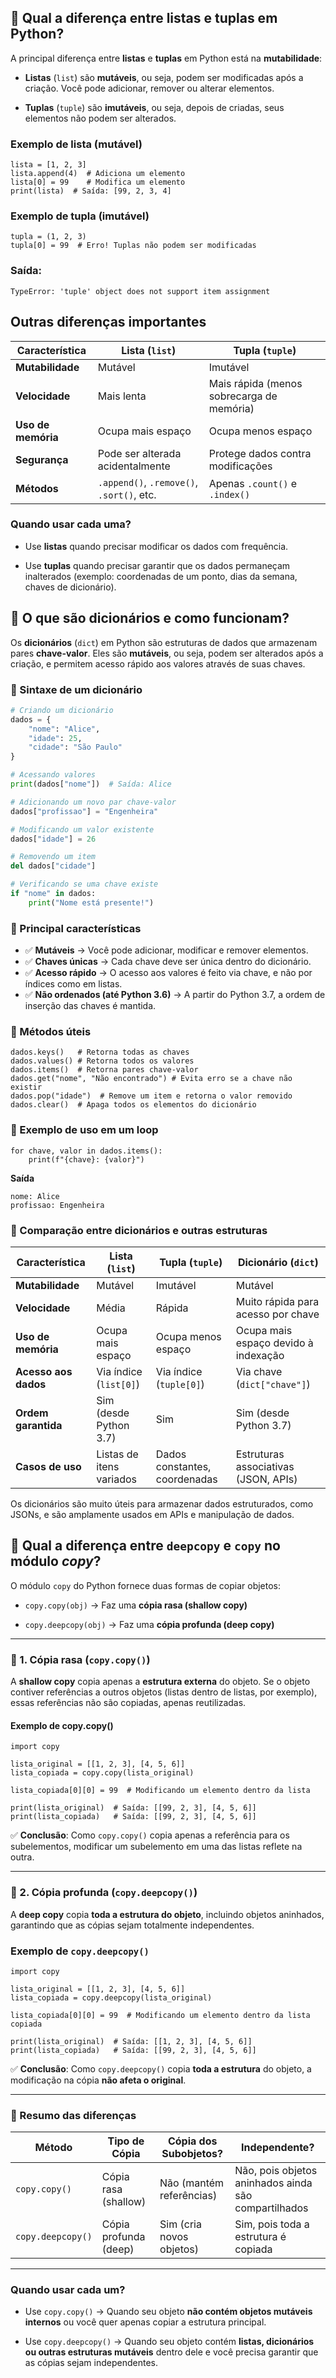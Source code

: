 ## 📌 Qual a diferença entre listas e tuplas em Python?

A principal diferença entre **listas** e **tuplas** em Python está na **mutabilidade**:

* **Listas** (`list`) são **mutáveis**, ou seja, podem ser modificadas após a criação. Você pode adicionar, remover ou alterar elementos.

* **Tuplas** (`tuple`) são **imutáveis**, ou seja, depois de criadas, seus elementos não podem ser alterados.

### Exemplo de lista (mutável)

```
lista = [1, 2, 3]
lista.append(4)  # Adiciona um elemento
lista[0] = 99    # Modifica um elemento
print(lista)  # Saída: [99, 2, 3, 4]
```

### Exemplo de tupla (imutável)

```
tupla = (1, 2, 3)
tupla[0] = 99  # Erro! Tuplas não podem ser modificadas
```

### Saída:

```
TypeError: 'tuple' object does not support item assignment
```

## Outras diferenças importantes<br>


|**Característica**	 |  **Lista** (`list`)	 |  **Tupla** (`tuple`)  |
|--------------------|-----------------------|-----------------------|
|**Mutabilidade**	 |  Mutável	 |  Imutável  |
|**Velocidade**  |  Mais lenta	 |  Mais rápida (menos sobrecarga de memória)  |
|**Uso de memória**  |  Ocupa mais espaço  |  Ocupa menos espaço  |
|**Segurança**  |  Pode ser alterada acidentalmente	 |  Protege dados contra modificações  |
|**Métodos**  |  `.append()`, `.remove()`, `.sort()`, etc.	|  Apenas `.count()` e `.index()` |

### Quando usar cada uma?
* Use **listas** quando precisar modificar os dados com frequência.

* Use **tuplas** quando precisar garantir que os dados permaneçam inalterados (exemplo: coordenadas de um ponto, dias da semana, chaves de dicionário).


## 📌 O que são dicionários e como funcionam?

Os **dicionários** (`dict`) em Python são estruturas de dados que armazenam pares **chave-valor**. Eles são **mutáveis**, ou seja, podem ser alterados após a criação, e permitem acesso rápido aos valores através de suas chaves.

### 🔹 Sintaxe de um dicionário  
```python
# Criando um dicionário
dados = {
    "nome": "Alice",
    "idade": 25,
    "cidade": "São Paulo"
}

# Acessando valores
print(dados["nome"])  # Saída: Alice

# Adicionando um novo par chave-valor
dados["profissao"] = "Engenheira"

# Modificando um valor existente
dados["idade"] = 26

# Removendo um item
del dados["cidade"]

# Verificando se uma chave existe
if "nome" in dados:
    print("Nome está presente!")
```

### 🔹 Principal características

- ✅ **Mutáveis** → Você pode adicionar, modificar e remover elementos.
- ✅ **Chaves únicas** → Cada chave deve ser única dentro do dicionário.
- ✅ **Acesso rápido** → O acesso aos valores é feito via chave, e não por índices como em listas.
- ✅ **Não ordenados (até Python 3.6)** → A partir do Python 3.7, a ordem de inserção das chaves é mantida.

### 🔹 Métodos úteis
```
dados.keys()   # Retorna todas as chaves
dados.values() # Retorna todos os valores
dados.items()  # Retorna pares chave-valor
dados.get("nome", "Não encontrado") # Evita erro se a chave não existir
dados.pop("idade")  # Remove um item e retorna o valor removido
dados.clear()  # Apaga todos os elementos do dicionário
```
### 🔹 Exemplo de uso em um loop
```
for chave, valor in dados.items():
    print(f"{chave}: {valor}")

```
 **Saída**

```
nome: Alice  
profissao: Engenheira  

```

### 🔹 Comparação entre dicionários e outras estruturas

| **Característica**	 |  Lista (`list`)	|  Tupla (`tuple`)  |	Dicionário (`dict`) |
|----------------------|----------------|-----------------|-------------------|
| **Mutabilidade**  |  Mutável  |	Imutável  |	 Mutável  |
| **Velocidade**	 |  Média	 | Rápida	| Muito rápida para acesso por chave |
| **Uso de memória**  | 	Ocupa mais espaço |	Ocupa menos espaço |	Ocupa mais espaço devido à indexação |
| **Acesso aos dados**	 |  Via índice (`list[0]`) |	Via índice (`tuple[0]`)	| Via chave (`dict["chave"]`) |
| **Ordem garantida**	 |  Sim (desde Python 3.7)	| Sim	 | Sim (desde Python 3.7) |
| **Casos de uso**	 |  Listas de itens variados	| Dados constantes, coordenadas |	Estruturas associativas (JSON, APIs) |

Os dicionários são muito úteis para armazenar dados estruturados, como JSONs, e são amplamente usados em APIs e manipulação de dados.

## 📌 Qual a diferença entre `deepcopy` e `copy` no módulo *copy*?
O módulo `copy` do Python fornece duas formas de copiar objetos:

* `copy.copy(obj)` → Faz uma **cópia rasa (shallow copy)**

* `copy.deepcopy(obj)` → Faz uma **cópia profunda (deep copy)**
-------------------------------------------------------------

### 🔹 1. Cópia rasa (`copy.copy()`)
A **shallow copy** copia apenas a **estrutura externa** do objeto. Se o objeto contiver referências a outros objetos (listas dentro de listas, por exemplo), essas referências não são copiadas, apenas reutilizadas.

#### Exemplo de copy.copy()

```
import copy

lista_original = [[1, 2, 3], [4, 5, 6]]
lista_copiada = copy.copy(lista_original)

lista_copiada[0][0] = 99  # Modificando um elemento dentro da lista

print(lista_original)  # Saída: [[99, 2, 3], [4, 5, 6]]
print(lista_copiada)   # Saída: [[99, 2, 3], [4, 5, 6]]
```
✅ **Conclusão**: Como `copy.copy()` copia apenas a referência para os subelementos, modificar um subelemento em uma das listas reflete na outra.

------------------------------------------------------------------------------------

### 🔹 2. Cópia profunda (`copy.deepcopy()`)
A **deep copy** copia **toda a estrutura do objeto**, incluindo objetos aninhados, garantindo que as cópias sejam totalmente independentes.

### Exemplo de `copy.deepcopy()`

```
import copy

lista_original = [[1, 2, 3], [4, 5, 6]]
lista_copiada = copy.deepcopy(lista_original)

lista_copiada[0][0] = 99  # Modificando um elemento dentro da lista copiada

print(lista_original)  # Saída: [[1, 2, 3], [4, 5, 6]]
print(lista_copiada)   # Saída: [[99, 2, 3], [4, 5, 6]]

```
✅ **Conclusão**: Como `copy.deepcopy()` copia **toda a estrutura** do objeto, a modificação na cópia **não afeta o original**.

--------------------------------------------------------------------------------

### 🔹 Resumo das diferenças

|Método	|Tipo de Cópia	|Cópia dos Subobjetos?	|Independente?|
|-------|---------------|-----------------------|-------------|
|`copy.copy()`	|Cópia rasa (shallow)	|Não (mantém referências)	|Não, pois objetos aninhados ainda são compartilhados|
|`copy.deepcopy()`	|Cópia profunda (deep)	|Sim (cria novos objetos)|	Sim, pois toda a estrutura é copiada|

-------------------------------------------------------------------------------------
### Quando usar cada um?
* Use `copy.copy()` → Quando seu objeto **não contém objetos mutáveis internos** ou você quer apenas copiar a estrutura principal.

* Use `copy.deepcopy()` → Quando seu objeto contém **listas, dicionários ou outras estruturas mutáveis** dentro dele e você precisa garantir que as cópias sejam independentes.


